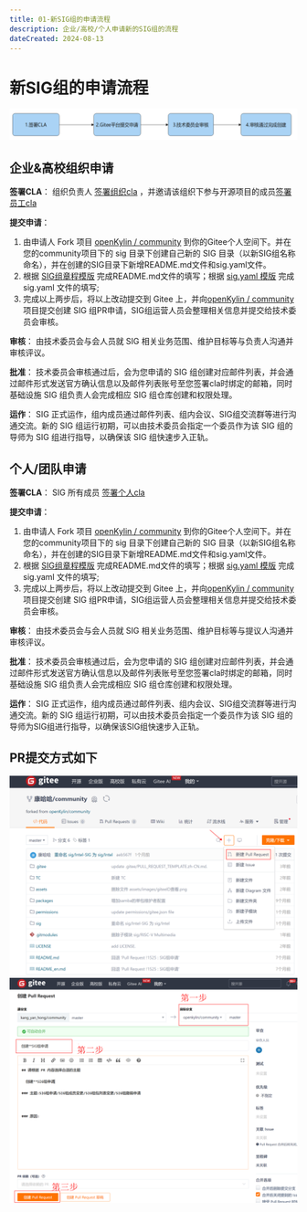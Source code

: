 ```yaml
---
title: 01-新SIG组的申请流程
description: 企业/高校/个人申请新的SIG组的流程
dateCreated: 2024-08-13
---
```



# 新SIG组的申请流程

![新SIG组申请流程](./assets/新SIG组申请流程.png)

## 企业&高校组织申请
**签署CLA**：
组织负责人 [签署组织cla](https://cla.openkylin.top) ，并邀请该组织下参与开源项目的成员[签署员工cla](https://cla.openkylin.top)

**提交申请**：
1. 由申请人 Fork 项目 [openKylin / community](https://gitee.com/openkylin/community) 到你的Gitee个人空间下。并在您的community项目下的 sig 目录下创建自己新的 SIG 目录（以新SIG组名称命名），并在创建的SIG目录下新增README.md文件和sig.yaml文件。
2. 根据 [SIG组章程模版](https://gitee.com/openkylin/docs/blob/master/07_%E5%85%B3%E4%BA%8E%E7%A4%BE%E5%8C%BA/SIG%E7%AE%A1%E7%90%86%E6%8C%87%E5%8D%97/SIG%E7%BB%84%E7%AB%A0%E7%A8%8B%E6%A8%A1%E7%89%88.md) 完成README.md文件的填写；根据 [sig.yaml 模版](https://gitee.com/openkylin/community/blob/master/sig/README.md) 完成 sig.yaml 文件的填写;
3. 完成以上两步后，将以上改动提交到 Gitee 上，并向[openKylin / community](https://gitee.com/openkylin/community) 项目提交创建 SIG 组PR申请，SIG组运营人员会整理相关信息并提交给技术委员会审核。

**审核**：
由技术委员会与会人员就 SIG 相关业务范围、维护目标等与负责人沟通并审核评议。

**批准**：
技术委员会审核通过后，会为您申请的 SIG 组创建对应邮件列表，并会通过邮件形式发送官方确认信息以及邮件列表账号至您签署cla时绑定的邮箱，同时基础设施 SIG 组负责人会完成相应 SIG 组仓库创建和权限处理。

**运作**：
SIG 正式运作，组内成员通过邮件列表、组内会议、SIG组交流群等进行沟通交流。新的 SIG 组运行初期，可以由技术委员会指定一个委员作为该 SIG 组的导师为 SIG 组进行指导，以确保该 SIG 组快速步入正轨。

## 个人/团队申请
**签署CLA**：
SIG 所有成员 [签署个人cla](https://cla.openkylin.top) 

**提交申请**：
1. 由申请人 Fork 项目 [openKylin / community](https://gitee.com/openkylin/community) 到你的Gitee个人空间下。并在您的community项目下的 sig 目录下创建自己新的 SIG 目录（以新SIG组名称命名），并在创建的SIG目录下新增README.md文件和sig.yaml文件。
2. 根据 [SIG组章程模版](https://gitee.com/openkylin/docs/blob/master/07_%E5%85%B3%E4%BA%8E%E7%A4%BE%E5%8C%BA/SIG%E7%AE%A1%E7%90%86%E6%8C%87%E5%8D%97/SIG%E7%BB%84%E7%AB%A0%E7%A8%8B%E6%A8%A1%E7%89%88.md) 完成README.md文件的填写；根据 [sig.yaml 模版](https://gitee.com/openkylin/community/blob/master/sig/README.md) 完成 sig.yaml 文件的填写;
3. 完成以上两步后，将以上改动提交到 Gitee 上，并向[openKylin / community](https://gitee.com/openkylin/community) 项目提交创建 SIG 组PR申请，SIG组运营人员会整理相关信息并提交给技术委员会审核。

**审核**：
由技术委员会与会人员就 SIG 相关业务范围、维护目标等与提议人沟通并审核评议。

**批准**：
技术委员会审核通过后，会为您申请的 SIG 组创建对应邮件列表，并会通过邮件形式发送官方确认信息以及邮件列表账号至您签署cla时绑定的邮箱，同时基础设施 SIG 组负责人会完成相应 SIG 组仓库创建和权限处理。

**运作**：
SIG 正式运作，组内成员通过邮件列表、组内会议、SIG组交流群等进行沟通交流。新的 SIG 组运行初期，可以由技术委员会指定一个委员作为该 SIG 组的导师为SIG组进行指导，以确保该SIG组快速步入正轨。

## PR提交方式如下
![创建PR申请](./assets/创建PR申请.png)
![PR信息填写](./assets/PR信息填写.png)